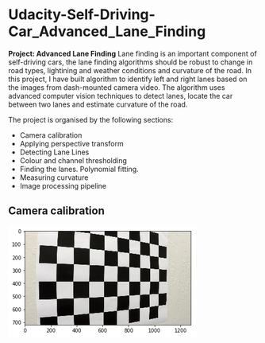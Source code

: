 # Udacity-Self-Driving-Car_Advanced_Lane_Finding
**Project: Advanced Lane Finding** 
Lane finding is an important component of self-driving cars, the lane finding algorithms should be robust to change in road types, lightining and weather conditions and curvature of the road. In this project, I have built algorithm to identify left and right lanes based on the images from dash-mounted camera video. The algorithm uses advanced computer vision techniques to detect lanes, locate the car between two lanes and estimate curvature of the road.

The project is organised by the following sections:

* Camera calibration
* Applying perspective transform
* Detecting Lane Lines
* Colour and channel thresholding
* Finding the lanes. Polynomial fitting.
* Measuring curvature
* Image processing pipeline

## Camera calibration

![chessboard](/images/chessboard.png)


